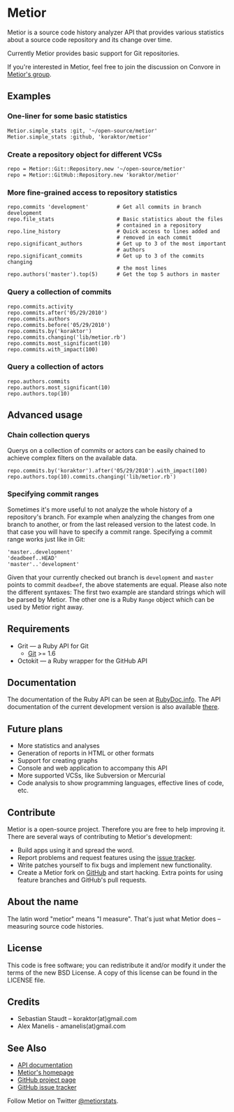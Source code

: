 Metior
======

Metior is a source code history analyzer API that provides various statistics
about a source code repository and its change over time.

Currently Metior provides basic support for Git repositories.

If you're interested in Metior, feel free to join the discussion on Convore in
[Metior's group](https://convore.com/metior).

## Examples

### One-liner for some basic statistics

    Metior.simple_stats :git, '~/open-source/metior'
    Metior.simple_stats :github, 'koraktor/metior'

### Create a repository object for different VCSs

    repo = Metior::Git::Repository.new '~/open-source/metior'
    repo = Metior::GitHub::Repository.new 'koraktor/metior'

### More fine-grained access to repository statistics

    repo.commits 'development'         # Get all commits in branch development
    repo.file_stats                    # Basic statistics about the files
                                       # contained in a repository
    repo.line_history                  # Quick access to lines added and
                                       # removed in each commit
    repo.significant_authors           # Get up to 3 of the most important
                                       # authors
    repo.significant_commits           # Get up to 3 of the commits changing
                                       # the most lines
    repo.authors('master').top(5)      # Get the top 5 authors in master

### Query a collection of commits

    repo.commits.activity
    repo.commits.after('05/29/2010')
    repo.commits.authors
    repo.commits.before('05/29/2010')
    repo.commits.by('koraktor')
    repo.commits.changing('lib/metior.rb')
    repo.commits.most_significant(10)
    repo.commits.with_impact(100)

### Query a collection of actors

    repo.authors.commits
    repo.authors.most_significant(10)
    repo.authors.top(10)

## Advanced usage

### Chain collection querys

Querys on a collection of commits or actors can be easily chained to achieve
complex filters on the available data.

    repo.commits.by('koraktor').after('05/29/2010').with_impact(100)
    repo.authors.top(10).commits.changing('lib/metior.rb')

### Specifying commit ranges

Sometimes it's more useful to not analyze the whole history of a repository's
branch. For example when analyzing the changes from one branch to another, or
from the last released version to the latest code. In that case you will have
to specify a commit range. Specifying a commit range works just like in Git:

    'master..development'
    'deadbeef..HEAD'
    'master'..'development'

Given that your currently checked out branch is `development` and `master`
points to commit `deadbeef`, the above statements are equal. Please also note
the different syntaxes: The first two example are standard strings which
will be parsed by Metior. The other one is a Ruby `Range` object which can be
used by Metior right away.

## Requirements

* Grit — a Ruby API for Git
  * [Git](http://git-scm.com) >= 1.6
* Octokit — a Ruby wrapper for the GitHub API

## Documentation

The documentation of the Ruby API can be seen at [RubyDoc.info][1]. The API
documentation of the current development version is also available [there][5].

## Future plans

* More statistics and analyses
* Generation of reports in HTML or other formats
* Support for creating graphs
* Console and web application to accompany this API
* More supported VCSs, like Subversion or Mercurial
* Code analysis to show programming languages, effective lines of code, etc.

## Contribute

Metior is a open-source project. Therefore you are free to help improving it.
There are several ways of contributing to Metior's development:

* Build apps using it and spread the word.
* Report problems and request features using the [issue tracker][2].
* Write patches yourself to fix bugs and implement new functionality.
* Create a Metior fork on [GitHub][1] and start hacking. Extra points for using
  feature branches and GitHub's pull requests.

## About the name

The latin word "metior" means "I measure". That's just what Metior does –
measuring source code histories.

## License

This code is free software; you can redistribute it and/or modify it under the
terms of the new BSD License. A copy of this license can be found in the
LICENSE file.

## Credits

* Sebastian Staudt – koraktor(at)gmail.com
* Alex Manelis - amanelis(at)gmail.com

## See Also

* [API documentation][1]
* [Metior's homepage][2]
* [GitHub project page][3]
* [GitHub issue tracker][4]

Follow Metior on Twitter [@metiorstats](http://twitter.com/metiorstats).

 [1]: http://rubydoc.info/gems/metior/frames
 [2]: http://koraktor.de/metior
 [3]: http://github.com/koraktor/metior
 [4]: http://github.com/koraktor/metior/issues
 [5]: http://rubydoc.info/github/koraktor/metior/master/frames
